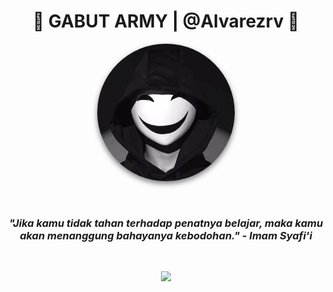 <h1 align="center">🚀 GABUT ARMY | @Alvarezrv 🚀</h1>

<p align="center">
  <img src="profile.jpg" width="220" style="border-radius: 50%; box-shadow: 0 4px 8px rgba(0,0,0,0.5);">
</p>

<br>

<h3 align="center">
  <i>"Jika kamu tidak tahan terhadap penatnya belajar, maka kamu akan menanggung bahayanya kebodohan." - Imam Syafi'i</i>
</h3>

<br>

<p align="center">
  <img src="https://media.giphy.com/media/3og0IPxMM0erATueVW/giphy.gif" width="250">
</p>
